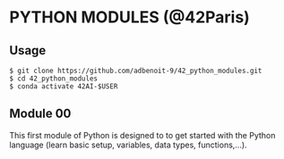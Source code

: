 # PYTHON MODULES (@42Paris)

## Usage
```
$ git clone https://github.com/adbenoit-9/42_python_modules.git
$ cd 42_python_modules
$ conda activate 42AI-$USER
```

## Module 00
This first module of Python is designed to to get started with the Python language (learn basic setup, variables, data types, functions,...).

